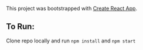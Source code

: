 This project was bootstrapped with [Create React App](https://github.com/facebookincubator/create-react-app).

## To Run: 
Clone repo locally and run `npm install` and `npm start`